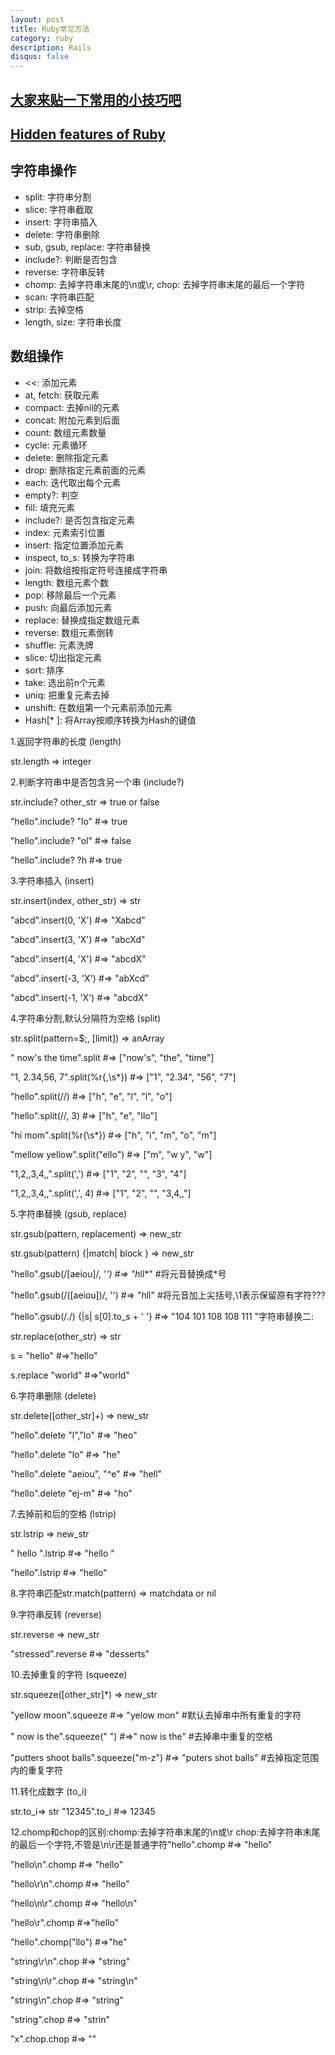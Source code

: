```yaml
---
layout: post
title: Ruby常见方法
category: ruby
description: Rails
disqus: false
---
```


## [大家来贴一下常用的小技巧吧](https://ruby-china.org/topics/541)
## [Hidden features of Ruby](http://stackoverflow.com/questions/63998/hidden-features-of-ruby)

## 字符串操作

* split: 字符串分割
* slice: 字符串截取
* insert: 字符串插入
* delete: 字符串删除
* sub, gsub, replace: 字符串替换
* include?: 判断是否包含
* reverse: 字符串反转
* chomp: 去掉字符串末尾的\n或\r, chop: 去掉字符串末尾的最后一个字符
* scan: 字符串匹配
* strip: 去掉空格
* length, size: 字符串长度


## 数组操作

* <<: 添加元素
* at, fetch: 获取元素
* compact: 去掉nil的元素
* concat: 附加元素到后面
* count: 数组元素数量
* cycle: 元素循环
* delete: 删除指定元素
* drop: 删除指定元素前面的元素
* each: 迭代取出每个元素
* empty?: 判空
* fill: 填充元素
* include?: 是否包含指定元素
* index: 元素索引位置
* insert: 指定位置添加元素
* inspect, to_s: 转换为字符串
* join: 将数组按指定符号连接成字符串
* length: 数组元素个数
* pop: 移除最后一个元素
* push: 向最后添加元素
* replace: 替换成指定数组元素
* reverse: 数组元素倒转
* shuffle: 元素洗牌
* slice: 切出指定元素
* sort: 排序
* take: 选出前n个元素
* uniq: 把重复元素去掉
* unshift: 在数组第一个元素前添加元素
* Hash[* ]: 将Array按顺序转换为Hash的键值


1.返回字符串的长度 (length)

str.length => integer


2.判断字符串中是否包含另一个串 (include?)

str.include? other_str => true or false

"hello".include? "lo" #=> true

"hello".include? "ol" #=> false

"hello".include? ?h #=> true

 

3.字符串插入 (insert)

str.insert(index, other_str) => str

"abcd".insert(0, 'X') #=> "Xabcd"

"abcd".insert(3, 'X') #=> "abcXd"

"abcd".insert(4, 'X') #=> "abcdX"

"abcd".insert(-3, 'X') #=> "abXcd"

"abcd".insert(-1, 'X') #=> "abcdX"

 

4.字符串分割,默认分隔符为空格 (split)

str.split(pattern=$;, [limit]) => anArray

" now's the time".split #=> ["now's", "the", "time"]

"1, 2.34,56, 7".split(%r{,\s*}) #=> ["1", "2.34", "56", "7"]

"hello".split(//) #=> ["h", "e", "l", "l", "o"]

"hello".split(//, 3) #=> ["h", "e", "llo"]

"hi mom".split(%r{\s*}) #=> ["h", "i", "m", "o", "m"]

"mellow yellow".split("ello") #=> ["m", "w y", "w"]

"1,2,,3,4,,".split(',') #=> ["1", "2", "", "3", "4"]

"1,2,,3,4,,".split(',', 4) #=> ["1", "2", "", "3,4,,"]

 

5.字符串替换 (gsub, replace)

str.gsub(pattern, replacement) => new_str

str.gsub(pattern) {|match| block } => new_str

"hello".gsub(/[aeiou]/, '*') #=> "h*ll*" #将元音替换成*号

"hello".gsub(/([aeiou])/, '') #=> "h<e>ll<o>" #将元音加上尖括号,\1表示保留原有字符???

"hello".gsub(/./) {|s| s[0].to_s + ' '} #=> "104 101 108 108 111 "字符串替换二:

str.replace(other_str) => str

s = "hello" #=>"hello"

s.replace "world" #=>"world"

 

6.字符串删除 (delete)

str.delete([other_str]+) => new_str

"hello".delete "l","lo" #=> "heo"

"hello".delete "lo" #=> "he"

"hello".delete "aeiou", "^e" #=> "hell"

"hello".delete "ej-m" #=> "ho"

 

7.去掉前和后的空格 (lstrip)

str.lstrip => new_str

" hello ".lstrip #=> "hello "

"hello".lstrip #=> "hello"

 

8.字符串匹配str.match(pattern) => matchdata or nil

 

9.字符串反转 (reverse)

str.reverse => new_str

"stressed".reverse #=> "desserts"

 

10.去掉重复的字符 (squeeze)

str.squeeze([other_str]*) => new_str

"yellow moon".squeeze #=> "yelow mon" #默认去掉串中所有重复的字符

" now is the".squeeze(" ") #=>" now is the" #去掉串中重复的空格

"putters shoot balls".squeeze("m-z") #=> "puters shot balls" #去掉指定范围内的重复字符

 

11.转化成数字 (to_i)

str.to_i=&gt; str "12345".to_i #=> 12345


12.chomp和chop的区别:chomp:去掉字符串末尾的\n或\r chop:去掉字符串末尾的最后一个字符,不管是\n\r还是普通字符"hello".chomp #=> "hello"

"hello\n".chomp #=> "hello"

"hello\r\n".chomp #=> "hello"

"hello\n\r".chomp #=> "hello\n"

"hello\r".chomp #=>"hello"

"hello".chomp("llo") #=>"he"

"string\r\n".chop #=> "string"

"string\n\r".chop #=> "string\n"

"string\n".chop #=> "string"

"string".chop #=> "strin"

"x".chop.chop #=> ""</o></e>
